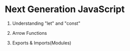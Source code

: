 # Next Generation JavaScript


1. Understanding "let" and "const"

2. Arrow Functions

3. Exports & Imports(Modules)
